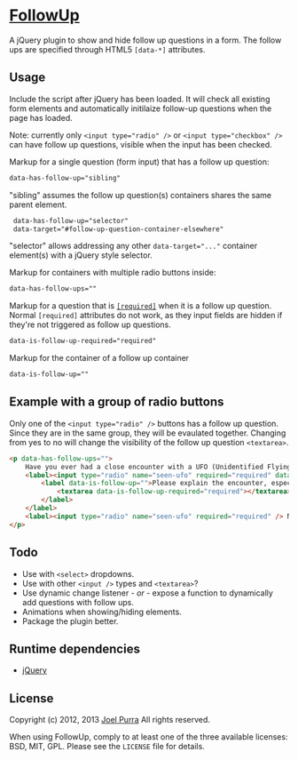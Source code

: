 # [FollowUp](https://github.com/joelpurra/followup)

A jQuery plugin to show and hide follow up questions in a form. The follow ups are specified through HTML5 `[data-*]` attributes.



## Usage
Include the script after jQuery has been loaded. It will check all existing form elements
and automatically initilaize follow-up questions when the page has loaded.

Note: currently only `<input type="radio" />` or `<input type="checkbox" />` can have follow up
questions, visible when the input has been checked.

Markup for a single question (form input) that has a follow up question:

```html
data-has-follow-up="sibling"
```

 "sibling" assumes the follow up question(s) containers shares the same parent element.

```html
 data-has-follow-up="selector"
 data-target="#follow-up-question-container-elsewhere"
 ```
"selector" allows addressing any other `data-target="..."` container element(s) with a jQuery style selector.

Markup for containers with multiple radio buttons inside:

```html
data-has-follow-ups=""
```

Markup for a question that is [`[required]`](http://www.w3.org/WAI/GL/wiki/Techniques/HTML5/Using_the_required_attribute_to_indicate_a_required_input_field) when it is a follow up question. Normal `[required]` attributes do not work, as they input fields are hidden if they're not triggered as follow up questions.

```html
data-is-follow-up-required="required"
```


Markup for the container of a follow up container

```html
data-is-follow-up=""
```



## Example with a group of radio buttons
Only one of the `<input type="radio" />` buttons has a follow up question. Since they are in
the same group, they will be evaulated together. Changing from yes to no will change the
visibility of the follow up question `<textarea>`.

```html
<p data-has-follow-ups="">
    Have you ever had a close encounter with a UFO (Unidentified Flying Object)?
    <label><input type="radio" name="seen-ufo" required="required" data-has-follow-up="sibling" /> Yes
        <label data-is-follow-up="">Please explain the encounter, especially what kind it was
            <textarea data-is-follow-up-required="required"></textarea>
        </label>
    </label>
    <label><input type="radio" name="seen-ufo" required="required" /> No</label>
</p>
```



## Todo
- Use with `<select>` dropdowns.
- Use with other `<input />` types and `<textarea>`?
- Use dynamic change listener - *or* - expose a function to dynamically add questions with follow ups.
- Animations when showing/hiding elements.
- Package the plugin better.



## Runtime dependencies
- [jQuery](http://jquery.com/)



## License
Copyright (c) 2012, 2013 [Joel Purra](http://joelpurra.com/)
All rights reserved.

When using FollowUp, comply to at least one of the three available licenses: BSD, MIT, GPL. Please see the `LICENSE` file for details.
